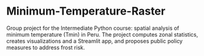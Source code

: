 # Minimum-Temperature-Raster
Group project for the Intermediate Python course: spatial analysis of minimum temperature (Tmin) in Peru. The project computes zonal statistics, creates visualizations and a Streamlit app, and proposes public policy measures to address frost risk.
